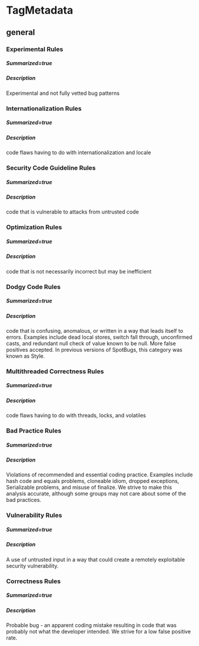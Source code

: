 # TagMetadata
## general
### Experimental Rules
##### Summarized=true
##### Description
  Experimental and not fully vetted bug patterns

### Internationalization Rules
##### Summarized=true
##### Description
  code flaws having to do with internationalization and locale

### Security Code Guideline Rules
##### Summarized=true
##### Description
  code that is vulnerable to attacks from untrusted code

### Optimization Rules
##### Summarized=true
##### Description
  code that is not necessarily incorrect but may be inefficient

### Dodgy Code Rules
##### Summarized=true
##### Description
  code that is confusing, anomalous, or written in a way that leads itself to errors. Examples include dead local stores, switch fall through, unconfirmed casts, and redundant null check of value known to be null. More false positives accepted. In previous versions of SpotBugs, this category was known as Style.

### Multithreaded Correctness Rules
##### Summarized=true
##### Description
  code flaws having to do with threads, locks, and volatiles

### Bad Practice Rules
##### Summarized=true
##### Description
  Violations of recommended and essential coding practice. Examples include hash code and equals problems, cloneable idiom, dropped exceptions, Serializable problems, and misuse of finalize. We strive to make this analysis accurate, although some groups may not care about some of the bad practices.

### Vulnerability Rules
##### Summarized=true
##### Description
  A use of untrusted input in a way that could create a remotely exploitable security vulnerability.

### Correctness Rules
##### Summarized=true
##### Description
  Probable bug - an apparent coding mistake resulting in code that was probably not what the developer intended. We strive for a low false positive rate.
